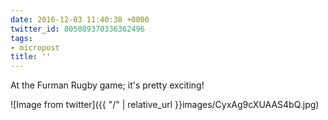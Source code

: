 ```yaml
---
date: 2016-12-03 11:40:38 +0000
twitter_id: 805089370336362496
tags:
- micropost
title: ''
---
```


At the Furman Rugby game; it's pretty exciting!

![Image from twitter]({{ "/" | relative_url  }}images/CyxAg9cXUAAS4bQ.jpg)
